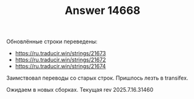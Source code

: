﻿---
title: "Answer 14668"
se.owner.user_id: 176217
se.owner.display_name: "αλεχολυτ"
se.owner.link: "https://ru.meta.stackoverflow.com/users/176217/%ce%b1%ce%bb%ce%b5%cf%87%ce%bf%ce%bb%cf%85%cf%84"
se.answer_id: 14668
se.question_id: 14663
se.post_type: answer
se.is_accepted: True
---
<p>Обновлённые строки переведены:</p>
<ul>
<li><a href="https://ru.traducir.win/strings/21673" rel="nofollow noreferrer">https://ru.traducir.win/strings/21673</a></li>
<li><a href="https://ru.traducir.win/strings/21672" rel="nofollow noreferrer">https://ru.traducir.win/strings/21672</a></li>
<li><a href="https://ru.traducir.win/strings/21674" rel="nofollow noreferrer">https://ru.traducir.win/strings/21674</a></li>
</ul>
<p>Заимствовал переводы со старых строк. Пришлось лезть в transifex.</p>
<p>Ожидаем в новых сборках. Текущая rev 2025.7.16.31460</p>
